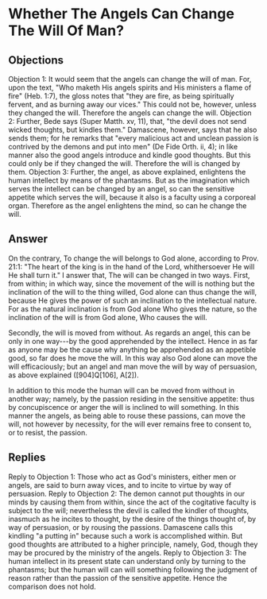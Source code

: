 # Whether The Angels Can Change The Will Of Man?
## Objections
Objection 1: It would seem that the angels can change the will of man. For, upon the text, "Who maketh His angels spirits and His ministers a flame of fire" (Heb. 1:7), the gloss notes that "they are fire, as being spiritually fervent, and as burning away our vices." This could not be, however, unless they changed the will. Therefore the angels can change the will.
Objection 2: Further, Bede says (Super Matth. xv, 11), that, "the devil does not send wicked thoughts, but kindles them." Damascene, however, says that he also sends them; for he remarks that "every malicious act and unclean passion is contrived by the demons and put into men" (De Fide Orth. ii, 4); in like manner also the good angels introduce and kindle good thoughts. But this could only be if they changed the will. Therefore the will is changed by them.
Objection 3: Further, the angel, as above explained, enlightens the human intellect by means of the phantasms. But as the imagination which serves the intellect can be changed by an angel, so can the sensitive appetite which serves the will, because it also is a faculty using a corporeal organ. Therefore as the angel enlightens the mind, so can he change the will.
## Answer
On the contrary, To change the will belongs to God alone, according to Prov. 21:1: "The heart of the king is in the hand of the Lord, whithersoever He will He shall turn it."
I answer that, The will can be changed in two ways. First, from within; in which way, since the movement of the will is nothing but the inclination of the will to the thing willed, God alone can thus change the will, because He gives the power of such an inclination to the intellectual nature. For as the natural inclination is from God alone Who gives the nature, so the inclination of the will is from God alone, Who causes the will.

Secondly, the will is moved from without. As regards an angel, this can be only in one way---by the good apprehended by the intellect. Hence in as far as anyone may be the cause why anything be apprehended as an appetible good, so far does he move the will. In this way also God alone can move the will efficaciously; but an angel and man move the will by way of persuasion, as above explained ([904]Q[106], A[2]).

In addition to this mode the human will can be moved from without in another way; namely, by the passion residing in the sensitive appetite: thus by concupiscence or anger the will is inclined to will something. In this manner the angels, as being able to rouse these passions, can move the will, not however by necessity, for the will ever remains free to consent to, or to resist, the passion.
## Replies
Reply to Objection 1: Those who act as God's ministers, either men or angels, are said to burn away vices, and to incite to virtue by way of persuasion.
Reply to Objection 2: The demon cannot put thoughts in our minds by causing them from within, since the act of the cogitative faculty is subject to the will; nevertheless the devil is called the kindler of thoughts, inasmuch as he incites to thought, by the desire of the things thought of, by way of persuasion, or by rousing the passions. Damascene calls this kindling "a putting in" because such a work is accomplished within. But good thoughts are attributed to a higher principle, namely, God, though they may be procured by the ministry of the angels.
Reply to Objection 3: The human intellect in its present state can understand only by turning to the phantasms; but the human will can will something following the judgment of reason rather than the passion of the sensitive appetite. Hence the comparison does not hold.